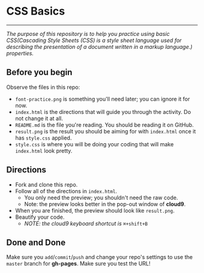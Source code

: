 # CSS Basics
---
_The purpose of this repository is to help you practice using basic CSS(Cascading Style Sheets (CSS) is a style sheet language used for describing the presentation of a document written in a markup language.) properties._

## Before you begin
Observe the files in this repo:  

* `font-practice.png` is something you'll need later; you can ignore it for now.
* `index.html` is the directions that will guide you through the activity.  Do not change it at all.
* `README.md` is the file you're reading.  You should be reading it on GitHub.
* `result.png` is the result you should be aiming for with `index.html` once it has `style.css` applied.
* `style.css` is where you will be doing your coding that will make `index.html` look pretty.

## Directions
* Fork and clone this repo.
* Follow all of the directions in `index.html`.  
  * You only need the preview; you shouldn't need the raw code.
  * Note: the preview looks better in the pop-out window of **cloud9**.
* When you are finished, the preview should look like `result.png`.
* Beautify your code.  
  * _NOTE: the cloud9 keyboard shortcut is_ `⌘+shift+B`

## Done and Done

Make sure you `add`/`commit`/`push` and change your repo's settings to use the `master` branch for **gh-pages**.  Make sure you test the URL!

